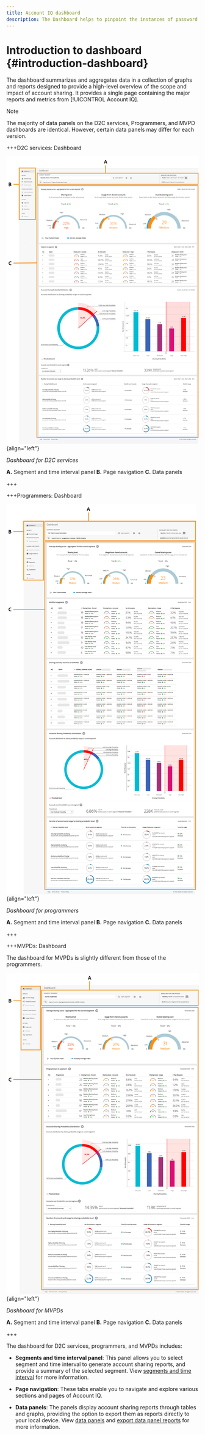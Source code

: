 ```yaml
---
title: Account IQ dashboard
description: The Dashboard helps to pinpoint the instances of password sharing by analyzing a wide array of subscriber data.
---
```

# Introduction to dashboard {#introduction-dashboard}

The dashboard summarizes and aggregates data in a collection of graphs and reports designed to provide a high-level overview of the scope and impact of account sharing. It provides a single page containing the major reports and metrics from [!UICONTROL Account IQ].

>[!NOTE]
>
>The majority of data panels on the D2C services, Programmers, and MVPD dashboards are identical. However, certain data panels may differ for each version. 

+++D2C services: Dashboard

![dashboard of Account IQ for D2C services](assets/dashboard-d2c.png){align="left"}


*Dashboard for D2C services*

**A.** Segment and time interval panel **B.** Page navigation **C.** Data panels

+++

+++Programmers: Dashboard

![dashboard of Account IQ for programmer](assets/dashboard-programr.png){align="left"}


*Dashboard for programmers*

**A.** Segment and time interval panel **B.** Page navigation **C.** Data panels

+++

+++MVPDs: Dashboard

The dashboard for MVPDs is slightly different from those of the programmers.

![dashboard of [!UICONTROL Account IQ] for MVPDs](assets/dashboard-mvpd.png){align="left"}

*Dashboard for MVPDs*

**A.** Segment and time interval panel **B.** Page navigation **C.** Data panels

+++

The dashboard for D2C services, programmers, and MVPDs includes:

* **Segments and time interval panel**: This panel allows you to select segment and time interval to generate account sharing reports, and provide a summary of the selected segment. View [segments and time interval](/help/accountiq/segments-timeinterval.md) for more information.

* **Page navigation**: These tabs enable you to navigate and explore various sections and pages of Account IQ.

* **Data panels**: The panels display account sharing reports through tables and graphs, providing the option to export them as reports directly to your local device. View [data panels](/help/accountiq/data-panels.md) and [export data panel reports](/help/accountiq/export-reports.md) for more information.

